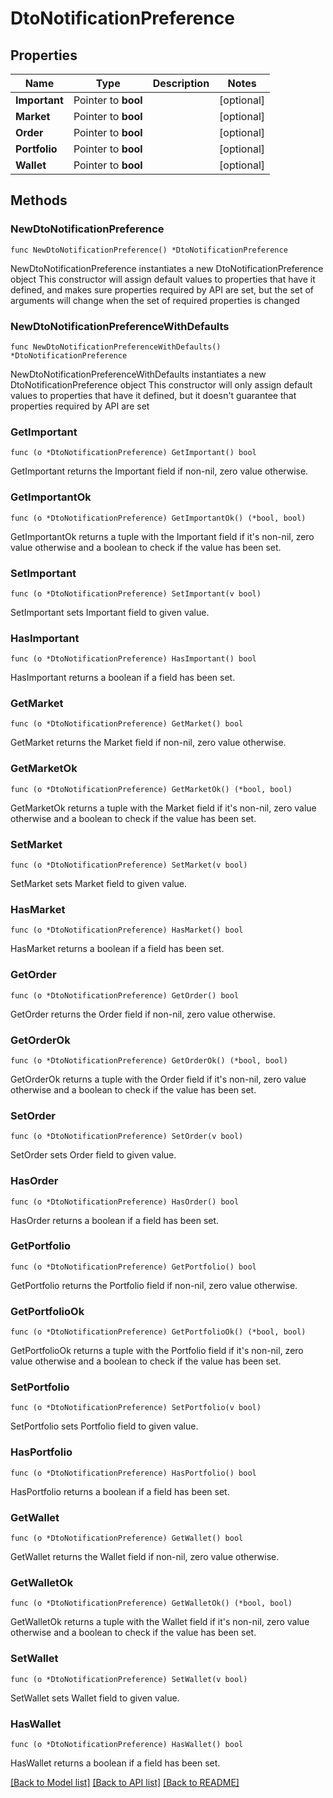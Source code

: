 # DtoNotificationPreference

## Properties

Name | Type | Description | Notes
------------ | ------------- | ------------- | -------------
**Important** | Pointer to **bool** |  | [optional] 
**Market** | Pointer to **bool** |  | [optional] 
**Order** | Pointer to **bool** |  | [optional] 
**Portfolio** | Pointer to **bool** |  | [optional] 
**Wallet** | Pointer to **bool** |  | [optional] 

## Methods

### NewDtoNotificationPreference

`func NewDtoNotificationPreference() *DtoNotificationPreference`

NewDtoNotificationPreference instantiates a new DtoNotificationPreference object
This constructor will assign default values to properties that have it defined,
and makes sure properties required by API are set, but the set of arguments
will change when the set of required properties is changed

### NewDtoNotificationPreferenceWithDefaults

`func NewDtoNotificationPreferenceWithDefaults() *DtoNotificationPreference`

NewDtoNotificationPreferenceWithDefaults instantiates a new DtoNotificationPreference object
This constructor will only assign default values to properties that have it defined,
but it doesn't guarantee that properties required by API are set

### GetImportant

`func (o *DtoNotificationPreference) GetImportant() bool`

GetImportant returns the Important field if non-nil, zero value otherwise.

### GetImportantOk

`func (o *DtoNotificationPreference) GetImportantOk() (*bool, bool)`

GetImportantOk returns a tuple with the Important field if it's non-nil, zero value otherwise
and a boolean to check if the value has been set.

### SetImportant

`func (o *DtoNotificationPreference) SetImportant(v bool)`

SetImportant sets Important field to given value.

### HasImportant

`func (o *DtoNotificationPreference) HasImportant() bool`

HasImportant returns a boolean if a field has been set.

### GetMarket

`func (o *DtoNotificationPreference) GetMarket() bool`

GetMarket returns the Market field if non-nil, zero value otherwise.

### GetMarketOk

`func (o *DtoNotificationPreference) GetMarketOk() (*bool, bool)`

GetMarketOk returns a tuple with the Market field if it's non-nil, zero value otherwise
and a boolean to check if the value has been set.

### SetMarket

`func (o *DtoNotificationPreference) SetMarket(v bool)`

SetMarket sets Market field to given value.

### HasMarket

`func (o *DtoNotificationPreference) HasMarket() bool`

HasMarket returns a boolean if a field has been set.

### GetOrder

`func (o *DtoNotificationPreference) GetOrder() bool`

GetOrder returns the Order field if non-nil, zero value otherwise.

### GetOrderOk

`func (o *DtoNotificationPreference) GetOrderOk() (*bool, bool)`

GetOrderOk returns a tuple with the Order field if it's non-nil, zero value otherwise
and a boolean to check if the value has been set.

### SetOrder

`func (o *DtoNotificationPreference) SetOrder(v bool)`

SetOrder sets Order field to given value.

### HasOrder

`func (o *DtoNotificationPreference) HasOrder() bool`

HasOrder returns a boolean if a field has been set.

### GetPortfolio

`func (o *DtoNotificationPreference) GetPortfolio() bool`

GetPortfolio returns the Portfolio field if non-nil, zero value otherwise.

### GetPortfolioOk

`func (o *DtoNotificationPreference) GetPortfolioOk() (*bool, bool)`

GetPortfolioOk returns a tuple with the Portfolio field if it's non-nil, zero value otherwise
and a boolean to check if the value has been set.

### SetPortfolio

`func (o *DtoNotificationPreference) SetPortfolio(v bool)`

SetPortfolio sets Portfolio field to given value.

### HasPortfolio

`func (o *DtoNotificationPreference) HasPortfolio() bool`

HasPortfolio returns a boolean if a field has been set.

### GetWallet

`func (o *DtoNotificationPreference) GetWallet() bool`

GetWallet returns the Wallet field if non-nil, zero value otherwise.

### GetWalletOk

`func (o *DtoNotificationPreference) GetWalletOk() (*bool, bool)`

GetWalletOk returns a tuple with the Wallet field if it's non-nil, zero value otherwise
and a boolean to check if the value has been set.

### SetWallet

`func (o *DtoNotificationPreference) SetWallet(v bool)`

SetWallet sets Wallet field to given value.

### HasWallet

`func (o *DtoNotificationPreference) HasWallet() bool`

HasWallet returns a boolean if a field has been set.


[[Back to Model list]](../README.md#documentation-for-models) [[Back to API list]](../README.md#documentation-for-api-endpoints) [[Back to README]](../README.md)


